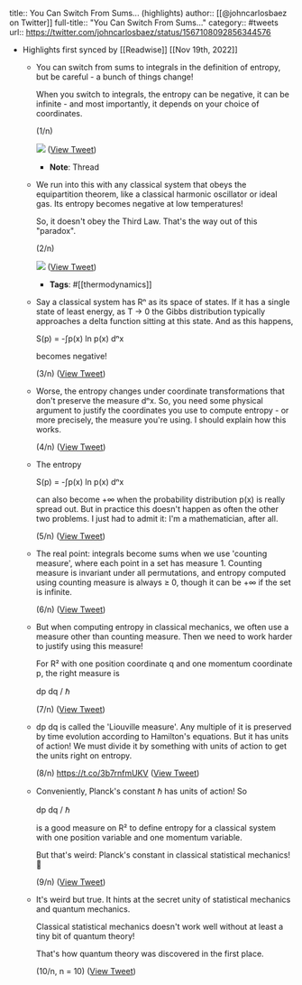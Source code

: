 title:: You Can Switch From Sums... (highlights)
author:: [[@johncarlosbaez on Twitter]]
full-title:: "You Can Switch From Sums..."
category:: #tweets
url:: https://twitter.com/johncarlosbaez/status/1567108092856344576

- Highlights first synced by [[Readwise]] [[Nov 19th, 2022]]
	- You can switch from sums to integrals in the definition of entropy, but be careful - a bunch of things change!  
	  
	  When you switch to integrals, the entropy can be negative, it can be infinite - and most importantly, it depends on your choice of coordinates.
	  
	  (1/n) 
	  
	  ![](https://pbs.twimg.com/media/Fb98CAlXgAA2uwc.jpg) ([View Tweet](https://twitter.com/johncarlosbaez/status/1567108092856344576))
		- **Note**: Thread
	- We run into this with any classical system that obeys the equipartition theorem, like a classical harmonic oscillator or ideal gas.  Its entropy becomes negative at low temperatures!   
	  
	  So, it doesn't obey the Third Law.   That's the way out of this "paradox".
	  
	  (2/n) 
	  
	  ![](https://pbs.twimg.com/media/Fb9-HcLWQAEG5Mf.jpg) ([View Tweet](https://twitter.com/johncarlosbaez/status/1567110253539360769))
		- **Tags**: #[[thermodynamics]]
	- Say a classical system has Rⁿ as its space of states.  If it has a single state of least energy, as T → 0 the Gibbs distribution typically approaches a delta function sitting at this state.  And as this happens, 
	  
	  S(p) = -∫p(x) ln p(x) dⁿx  
	  
	  becomes negative! 
	  
	  (3/n) ([View Tweet](https://twitter.com/johncarlosbaez/status/1567112111125397509))
	- Worse, the entropy changes under coordinate transformations that don't preserve the measure dⁿx.   So, you need some physical argument to justify the coordinates you use to compute entropy - or more precisely, the measure you're using.   I should explain how this works.
	  
	  (4/n) ([View Tweet](https://twitter.com/johncarlosbaez/status/1567113467613663235))
	- The entropy 
	  
	  S(p) = -∫p(x) ln p(x) dⁿx  
	  
	  can also become +∞ when the probability distribution p(x) is really spread out.   But in practice this doesn't happen as often the other two problems.   I just had to admit it: I'm a mathematician, after all.
	  
	  (5/n) ([View Tweet](https://twitter.com/johncarlosbaez/status/1567114153701085184))
	- The real point: integrals become sums when we use 'counting measure', where each point in a set has measure 1.   Counting measure is invariant under all permutations, and entropy computed using counting measure is always ≥ 0, though it can be +∞ if the set is infinite.
	  
	  (6/n) ([View Tweet](https://twitter.com/johncarlosbaez/status/1567114985301590017))
	- But when computing entropy in classical mechanics, we often use a measure other than counting measure.   Then we need to work harder to justify using this measure!
	  
	  For R² with one position coordinate q and one momentum coordinate p, the right measure is
	  
	  dp dq / ℏ
	  
	  (7/n) ([View Tweet](https://twitter.com/johncarlosbaez/status/1567116310030557185))
	- dp dq is called the 'Liouville measure'.   Any multiple of it is preserved by time evolution according to Hamilton's equations.  But it has units of action!  We must divide it by something with units of action to get the units right on entropy.
	  
	  (8/n)
	  https://t.co/3b7rnfmUKV ([View Tweet](https://twitter.com/johncarlosbaez/status/1567117420204068864))
	- Conveniently, Planck's constant ℏ has units of action!  So 
	  
	  dp dq / ℏ
	  
	  is a good measure on R² to define entropy for a classical system with one position variable and one momentum variable.  
	  
	  But that's weird: Planck's constant in classical statistical mechanics! 🤔
	  
	  (9/n) ([View Tweet](https://twitter.com/johncarlosbaez/status/1567118626905260032))
	- It's weird but true.   It hints at the secret unity of statistical mechanics and quantum mechanics.
	  
	  Classical statistical mechanics doesn't work well without at least a tiny bit of quantum theory!
	  
	  That's how quantum theory was discovered in the first place.
	  
	  (10/n, n = 10) ([View Tweet](https://twitter.com/johncarlosbaez/status/1567119261679640576))